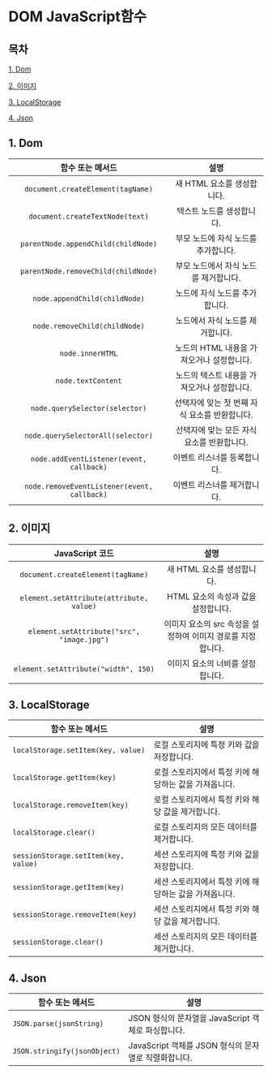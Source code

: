 
# DOM  JavaScript함수

## 목차

[1. Dom](#1-dom)

[2. 이미지](#2-이미지)

[3. LocalStorage](#3-localstorage)

[4. Json](#4-json)

## 1. Dom

|              함수 또는 메서드               |                     설명                      |
| :-----------------------------------------: | :-------------------------------------------: |
|      `document.createElement(tagName)`      |          새 HTML 요소를 생성합니다.           |
|       `document.createTextNode(text)`       |           텍스트 노드를 생성합니다.           |
|     `parentNode.appendChild(childNode)`     |      부모 노드에 자식 노드를 추가합니다.      |
|     `parentNode.removeChild(childNode)`     |     부모 노드에서 자식 노드를 제거합니다.     |
|        `node.appendChild(childNode)`        |        노드에 자식 노드를 추가합니다.         |
|        `node.removeChild(childNode)`        |       노드에서 자식 노드를 제거합니다.        |
|              `node.innerHTML`               |   노드의 HTML 내용을 가져오거나 설정합니다.   |
|             `node.textContent`              |  노드의 텍스트 내용을 가져오거나 설정합니다.  |
|       `node.querySelector(selector)`        | 선택자에 맞는 첫 번째 자식 요소를 반환합니다. |
|      `node.querySelectorAll(selector)`      |  선택자에 맞는 모든 자식 요소를 반환합니다.   |
|  `node.addEventListener(event, callback)`   |          이벤트 리스너를 등록합니다.          |
| `node.removeEventListener(event, callback)` |          이벤트 리스너를 제거합니다.          |

## 2. 이미지

|              JavaScript 코드               |                            설명                             |
| :----------------------------------------: | :---------------------------------------------------------: |
|     `document.createElement(tagName)`      |                 새 HTML 요소를 생성합니다.                  |
|  `element.setAttribute(attribute, value)`  |             HTML 요소의 속성과 값을 설정합니다.             |
| `element.setAttribute("src", "image.jpg")` | 이미지 요소의 src 속성을 설정하여 이미지 경로를 지정합니다. |
|    `element.setAttribute("width", 150)`    |              이미지 요소의 너비를 설정합니다.               |



## 3. LocalStorage

| 함수 또는 메서드                     | 설명                                                  |
| ------------------------------------ | ----------------------------------------------------- |
| `localStorage.setItem(key, value)`   | 로컬 스토리지에 특정 키와 값을 저장합니다.            |
| `localStorage.getItem(key)`          | 로컬 스토리지에서 특정 키에 해당하는 값을 가져옵니다. |
| `localStorage.removeItem(key)`       | 로컬 스토리지에서 특정 키와 해당 값을 제거합니다.     |
| `localStorage.clear()`               | 로컬 스토리지의 모든 데이터를 제거합니다.             |
| `sessionStorage.setItem(key, value)` | 세션 스토리지에 특정 키와 값을 저장합니다.            |
| `sessionStorage.getItem(key)`        | 세션 스토리지에서 특정 키에 해당하는 값을 가져옵니다. |
| `sessionStorage.removeItem(key)`     | 세션 스토리지에서 특정 키와 해당 값을 제거합니다.     |
| `sessionStorage.clear()`             | 세션 스토리지의 모든 데이터를 제거합니다.             |



## 4. Json

| 함수 또는 메서드             | 설명                                                 |
| ---------------------------- | ---------------------------------------------------- |
| `JSON.parse(jsonString)`     | JSON 형식의 문자열을 JavaScript 객체로 파싱합니다.   |
| `JSON.stringify(jsonObject)` | JavaScript 객체를 JSON 형식의 문자열로 직렬화합니다. |
